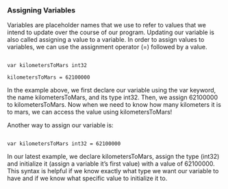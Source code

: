 ### Assigning Variables

Variables are placeholder names that we use to refer to values that we intend to update over the course of our program. Updating our variable is also called assigning a value to a variable. In order to assign values to variables, we can use the assignment operator (=) followed by a value.

<pre><code>
var kilometersToMars int32

kilometersToMars = 62100000
</code></pre>

In the example above, we first declare our variable using the var keyword, the name kilometersToMars, and its type int32. Then, we assign 62100000 to kilometersToMars. Now when we need to know how many kilometers it is to mars, we can access the value using kilometersToMars!

Another way to assign our variable is:

<pre><code>
var kilometersToMars int32 = 62100000
</code></pre>

In our latest example, we declare kilometersToMars, assign the type (int32) and initialize it (assign a variable it’s first value) with a value of 62100000. This syntax is helpful if we know exactly what type we want our variable to have and if we know what specific value to initialize it to.